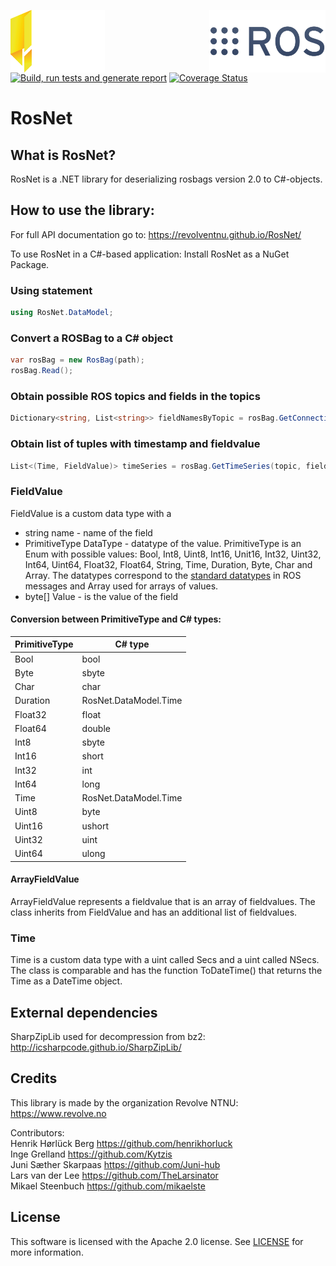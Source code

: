 <div class="row">
  <div class="column">

  </div>
  <div class="column">

  </div>
</div>
<p float="left">
    <a href="https://revolve.no/"><img align=left src="https://raw.githubusercontent.com/RevolveNTNU/RosNet/86-improve-readme/.github/main/revolve.svg" width="30%" height="100"/></a>
    <a href="https://ros.org/"><img align=right margin src="https://raw.githubusercontent.com/RevolveNTNU/RosNet/86-improve-readme/.github/main/ros.png" height="100"/></a>
</p>
<br>
<br>
<br>
<br>
<br>

[![Build, run tests and generate report](https://github.com/RevolveNTNU/RosNet/actions/workflows/build_and_test.yml/badge.svg)](https://github.com/RevolveNTNU/RosNet/actions/workflows/build_and_test.yml)
[![Coverage Status](https://coveralls.io/repos/github/RevolveNTNU/RosNet/badge.svg?branch=master)](https://coveralls.io/github/RevolveNTNU/RosNet?branch=master)
# RosNet
## What is RosNet?
RosNet is a .NET library for deserializing rosbags version 2.0 to C#-objects.

## How to use the library:
For full API documentation go to: https://revolventnu.github.io/RosNet/
<!-- User documentation-->
To use RosNet in a C#-based application: Install RosNet as a NuGet Package.

### Using statement
```C#
using RosNet.DataModel;
```
### Convert a ROSBag to a C# object
```C#
var rosBag = new RosBag(path);
rosBag.Read();
```
### Obtain possible ROS topics and fields in the topics
```C#
Dictionary<string, List<string>> fieldNamesByTopic = rosBag.GetConnectionFields();
```

### Obtain list of tuples with timestamp and fieldvalue
```C#
List<(Time, FieldValue)> timeSeries = rosBag.GetTimeSeries(topic, fieldName);
```

### FieldValue

FieldValue is a custom data type with a 

- string name -  name of the field
- PrimitiveType DataType -  datatype of the value. PrimitiveType is an Enum with possible values: Bool, Int8, Uint8, Int16, Unit16, Int32, Uint32, Int64, Uint64, Float32, Float64, String, Time, Duration, Byte, Char and Array. The datatypes correspond to the [standard datatypes](https://wiki.ros.org/msg) in ROS messages and Array used for arrays of values.
- byte[] Value - is the value of the field

#### Conversion between PrimitiveType and C# types:
| PrimitiveType | C# type               |
| -----------   | -----------           |
| Bool          | bool                  |
| Byte          | sbyte                 |
| Char          | char                  |
| Duration      | RosNet.DataModel.Time |
| Float32       | float                 |
| Float64       | double                |
| Int8          | sbyte                 |
| Int16         | short                 |
| Int32         | int                   |
| Int64         | long                  |
| Time          | RosNet.DataModel.Time |
| Uint8         | byte                  |
| Uint16        | ushort                |
| Uint32        | uint                  |
| Uint64        | ulong                 |

#### ArrayFieldValue

ArrayFieldValue represents a fieldvalue that is an array of fieldvalues. The class inherits from FieldValue and has an additional list of fieldvalues.

### Time

Time is a custom data type with a uint called Secs and a uint called NSecs. The class is comparable and has the function ToDateTime() that returns the Time as a DateTime object.
## External dependencies
SharpZipLib used for decompression from bz2: http://icsharpcode.github.io/SharpZipLib/

## Credits
This library is made by the organization Revolve NTNU: https://www.revolve.no

Contributors:  
Henrik Hørlück Berg https://github.com/henrikhorluck  
Inge Grelland https://github.com/Kytzis  
Juni Sæther Skarpaas https://github.com/Juni-hub  
Lars van der Lee https://github.com/TheLarsinator  
Mikael Steenbuch https://github.com/mikaelste

## License
This software is licensed with the Apache 2.0 license.
See [LICENSE](https://github.com/RevolveNTNU/RosNet/blob/86-improve-readme/LICENSE) for more information.
